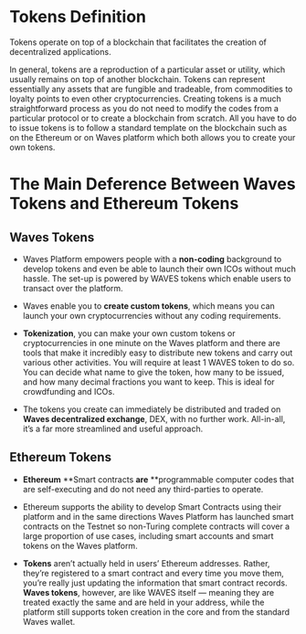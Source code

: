 # Tokens Definition

Tokens operate on top of a blockchain that facilitates the creation of decentralized applications.

In general, tokens are a reproduction of a particular asset or utility, which usually remains on top of another blockchain. Tokens can represent essentially any assets that are fungible and tradeable, from commodities to loyalty points to even other cryptocurrencies. Creating tokens is a much straightforward process as you do not need to modify the codes from a particular protocol or to create a blockchain from scratch. All you have to do to issue tokens is to follow a standard template on the blockchain such as on the Ethereum or on Waves platform which both allows you to create your own tokens.

# The Main Deference Between Waves Tokens and Ethereum Tokens

## Waves Tokens

* Waves Platform empowers people with a **non-coding** background to develop tokens and even be able to launch their own ICOs without much hassle. The set-up is powered by WAVES tokens which enable users to transact over the platform.

* Waves enable you to **create custom tokens**, which means you can launch your own cryptocurrencies without any coding requirements.

* **Tokenization**, you can make your own custom tokens or cryptocurrencies in one minute on the Waves platform and there are tools that make it incredibly easy to distribute new tokens and carry out various other activities. You will require at least 1 WAVES token to do so. You can decide what name to give the token, how many to be issued, and how many decimal fractions you want to keep. This is ideal for crowdfunding and ICOs.

* The tokens you create can immediately be distributed and traded on **Waves decentralized exchange**, DEX, with no further work. All-in-all, it’s a far more streamlined and useful approach.

## Ethereum Tokens

* **Ethereum** **Smart contracts **are** **programmable computer codes that are self-executing and do not need any third-parties to operate.
* Ethereum supports the ability to develop Smart Contracts using their platform and in the same directions Waves Platform has launched smart contracts on the Testnet so non-Turing complete contracts will cover a large proportion of use cases, including smart accounts and smart tokens on the Waves platform.

* **Tokens** aren’t actually held in users’ Ethereum addresses. Rather, they’re registered to a smart contract and every time you move them, you’re really just updating the information that smart contract records. **Waves tokens**, however, are like WAVES itself  — meaning they are treated exactly the same and are held in your address, while the platform still supports token creation in the core and from the standard Waves wallet.



